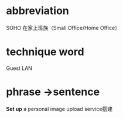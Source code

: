 # abbreviation

SOHO 在家上班族（Small Office/Home Office）

# technique  word 

Guest LAN

# phrase ->sentence 

**Set up** a personal image upload service搭建


